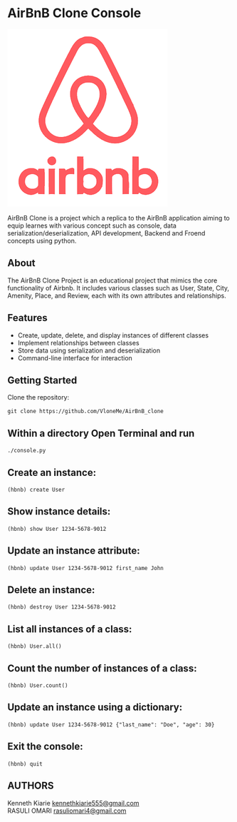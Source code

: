 # AirBnB Clone Console

![Project Logo](AirBnB_Logo.png)

AirBnB Clone is a project which a replica to the AirBnB application aiming to equip learnes with various concept such as console, data serialization/deserialization, API development, Backend and Froend concepts using python.

## About

The AirBnB Clone Project is an educational project that mimics the core functionality of Airbnb. It includes various classes such as User, State, City, Amenity, Place, and Review, each with its own attributes and relationships.
## Features
- Create, update, delete, and display instances of different classes
- Implement relationships between classes
- Store data using serialization and deserialization
- Command-line interface for interaction

## Getting Started
   Clone the repository:
   ```
   git clone https://github.com/VloneMe/AirBnB_clone
   ```
## Within a directory Open Terminal and run
   ```
   ./console.py
   ```

## Create an instance:
   ```
   (hbnb) create User
   ```

## Show instance details:
  ```
  (hbnb) show User 1234-5678-9012
  ```

## Update an instance attribute:
   ```
   (hbnb) update User 1234-5678-9012 first_name John
   ```

## Delete an instance:
   ```
   (hbnb) destroy User 1234-5678-9012
   ```

## List all instances of a class:
   ```
   (hbnb) User.all()
   ```

## Count the number of instances of a class:
   ```
   (hbnb) User.count()
   ```

## Update an instance using a dictionary:
   ```
   (hbnb) update User 1234-5678-9012 {"last_name": "Doe", "age": 30}
   ```

## Exit the console:
   ```
   (hbnb) quit
   ```

## AUTHORS
Kenneth Kiarie <kennethkiarie555@gmail.com>  
RASULI OMARI <rasuliomari4@gmail.com>
